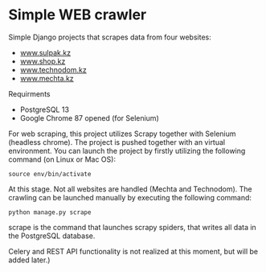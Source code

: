 # Simple WEB crawler

Simple Django projects that scrapes data from four websites:
* www.sulpak.kz
* www.shop.kz
* www.technodom.kz
* www.mechta.kz

Requirments
* PostgreSQL 13
* Google Chrome 87 opened (for Selenium)

For web scraping, this project utilizes Scrapy together with Selenium (headless chrome). The project is pushed together with an virtual environment.
You can launch the project by firstly utilizing the following command (on Linux or Mac OS):
```
source env/bin/activate
```
At this stage. Not all websites are handled (Mechta and Technodom). The crawling can be launched manually by executing the following command:
```
python manage.py scrape
```
scrape is the command that launches scrapy spiders, that writes all data in the PostgreSQL database.

Celery and REST API functionality is not realized at this moment, but will be added later.)
